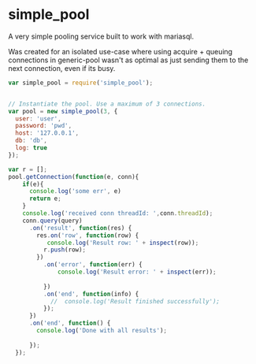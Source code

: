 # simple_pool
A very simple pooling service built to work with mariasql.


Was created for an isolated use-case where using acquire + queuing connections in generic-pool wasn't as optimal as just sending them to the next connection, even if its busy.

```javascript
var simple_pool = require('simple_pool');


// Instantiate the pool. Use a maximum of 3 connections.
var pool = new simple_pool(3, {
  user: 'user',
  password: 'pwd',
  host: '127.0.0.1',
  db: 'db',
  log: true
});

var r = [];
pool.getConnection(function(e, conn){
    if(e){
      console.log('some err', e)
      return e;
    }
    console.log('received conn threadId: ',conn.threadId);
    conn.query(query)
      .on('result', function(res) {
        res.on('row', function(row) {
           console.log('Result row: ' + inspect(row));
          r.push(row);
        })
          .on('error', function(err) {
              console.log('Result error: ' + inspect(err));
            
          })
          .on('end', function(info) {
            //  console.log('Result finished successfully');
          });
      })
      .on('end', function() {
        console.log('Done with all results');
       
      });
  });
  ```
